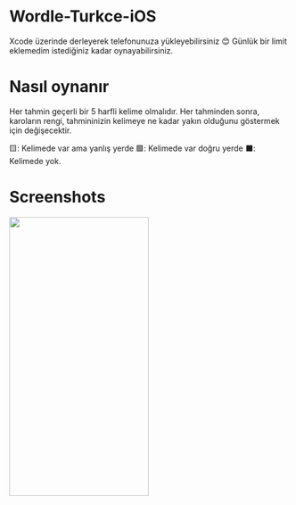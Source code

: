 # Wordle-Turkce-iOS
Xcode üzerinde derleyerek telefonunuza yükleyebilirsiniz 😊  Günlük bir limit eklemedim istediğiniz kadar oynayabilirsiniz.

# Nasıl oynanır

Her tahmin geçerli bir 5 harfli kelime olmalıdır. 
Her tahminden sonra, karoların rengi, tahmininizin kelimeye ne kadar yakın olduğunu göstermek için değişecektir.

🟨: Kelimede var ama yanlış yerde
🟩: Kelimede var doğru yerde
⬛: Kelimede yok.

# Screenshots

<img src="https://user-images.githubusercontent.com/76944306/152526753-ba3ebf5e-4b10-41c0-9a03-57eeae7959a4.png" width="250" height="500" />


